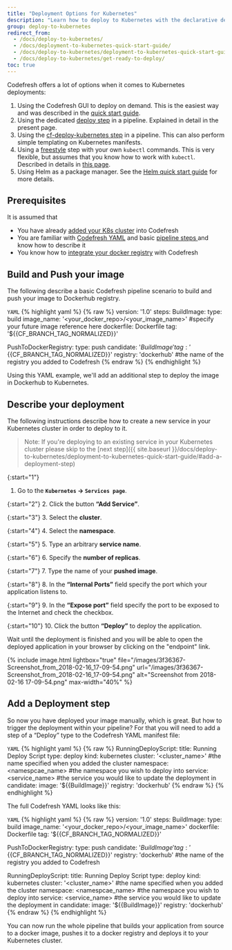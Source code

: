 ```yaml
---
title: "Deployment Options for Kubernetes"
description: "Learn how to deploy to Kubernetes with the declarative deploy step"
group: deploy-to-kubernetes
redirect_from:
  - /docs/deploy-to-kubernetes/
  - /docs/deployment-to-kubernetes-quick-start-guide/
  - /docs/deploy-to-kubernetes/deployment-to-kubernetes-quick-start-guide/
  - /docs/deploy-to-kubernetes/get-ready-to-deploy/
toc: true
---
```


Codefresh offers a lot of options when it comes to Kubernetes deployments:

1. Using the Codefresh GUI to deploy on demand. This is the easiest way and was described in the [quick start guide]({{site.baseurl}}/docs/getting-started/deployment-to-kubernetes-quick-start-guide/).
1. Using the dedicated [deploy step]({{site.baseurl}}/docs/codefresh-yaml/steps/deploy/) in a pipeline. Explained in detail in the present page.
1. Using the [cf-deploy-kubernetes step]({{site.baseurl}}/docs/deploy-to-kubernetes/kubernetes-templating/) in a pipeline. This can also perform simple templating on Kubernetes manifests.
1. Using a [freestyle]({{site.baseurl}}/docs/codefresh-yaml/steps/freestyle/) step with your own `kubectl` commands. This is very flexible, but assumes that you know how to work with `kubectl`. Described in details in [this page]({{site.baseurl}}/docs/deploy-to-kubernetes/custom-kubectl-commands/).
1. Using Helm as a package manager. See the [Helm quick start guide]({{site.baseurl}}/docs/getting-started/helm-quick-start-guide/) for more details.



## Prerequisites

It is assumed that
  - You have already [added your K8s cluster]({{site.baseurl}}/docs/deploy-to-kubernetes/add-kubernetes-cluster/) into Codefresh
  - You are familiar with [Codefresh YAML]({{site.baseurl}}/docs/codefresh-yaml/what-is-the-codefresh-yaml/) and basic [pipeline steps ]({{site.baseurl}}/docs/codefresh-yaml/steps/)and know how to describe it
  - You know how to [integrate your docker registry]({{site.baseurl}}/docs/docker-registries/external-docker-registries/) with Codefresh
  
## Build and Push your image
The following describe a basic Codefresh pipeline scenario to build and push your image to Dockerhub registry.
  
  `YAML`
{% highlight yaml %}
{% raw %}
version: '1.0'
steps:
  BuildImage:
    type: build
    image_name: '<your_docker_repo>/<your_image_name>' #specify your future image reference here
    dockerfile: Dockerfile
    tag: '${{CF_BRANCH_TAG_NORMALIZED}}'
    
  PushToDockerRegistry:
    type: push
    candidate: '${{BuildImage}}'
    tag: '${{CF_BRANCH_TAG_NORMALIZED}}'
    registry: 'dockerhub' #the name of the registry you added to Codefresh
{% endraw %}
{% endhighlight %}

Using this YAML example, we'll add an additional step to deploy the image in Dockerhub to Kubernetes.

## Describe your deployment
The following instructions describe how to create a new service in your Kubernetes cluster in order to deploy to it.
>Note: If you're deploying to an existing service in your Kubernetes cluster please skip to the [next step]({{ site.baseurl }}/docs/deploy-to-kubernetes/deployment-to-kubernetes-quick-start-guide/#add-a-deployment-step)

{:start="1"}
 1. Go to the **`Kubernetes` &#8594; `Services page`**.
 
{:start="2"}
 2. Click the button **“Add Service”**.
 
{:start="3"}
3. Select the **cluster**.

{:start="4"}
4. Select the **namespace**.

{:start="5"}
5. Type an arbitrary **service name**.
 
{:start="6"}
6. Specify the **number of replicas**.
 
{:start="7"}
7. Type the name of your **pushed image**.
 
{:start="8"}
8. In the **“Internal Ports”** field specify the port which your application listens to.
 
{:start="9"}
9. In the **“Expose port”** field specify the port to be exposed to the Internet and check the checkbox.
 
{:start="10"}
10. Click the button **“Deploy”** to deploy the application.
  
Wait until the deployment is finished and you will be able to open the deployed application in your browser by clicking on the "endpoint" link.

{% include image.html 
lightbox="true" 
file="/images/3f36367-Screenshot_from_2018-02-16_17-09-54.png" 
url="/images/3f36367-Screenshot_from_2018-02-16_17-09-54.png" 
alt="Screenshot from 2018-02-16 17-09-54.png" 
max-width="40%" 
%}

## Add a Deployment step
So now you have deployed your image manually, which is great. But how to trigger the deployment within your pipeline? For that you will need to add a step of a “Deploy” type to the Codefresh YAML manifest file:

  `YAML`
{% highlight yaml %}
{% raw %}
RunningDeployScript:
    title: Running Deploy Script
    type: deploy
    kind: kubernetes
    cluster: '<cluster_name>' #the name specified when you added the cluster
    namespace: <namespcae_name> #the namespace you wish to deploy into
    service: <service_name> #the service you would like to update the deployment in
    candidate:
      image: '${{BuildImage}}'
      registry: 'dockerhub'
{% endraw %}
{% endhighlight %}

The full Codefresh YAML looks like this:

  `YAML`
{% highlight yaml %}
{% raw %}
version: '1.0'
steps:
  BuildImage:
    type: build
    image_name: '<your_docker_repo>/<your_image_name>'
    dockerfile: Dockerfile
    tag: '${{CF_BRANCH_TAG_NORMALIZED}}'
    
  PushToDockerRegistry:
    type: push
    candidate: '${{BuildImage}}'
    tag: '${{CF_BRANCH_TAG_NORMALIZED}}'
    registry: 'dockerhub' #the name of the registry you added to Codefresh
    
  RunningDeployScript:
    title: Running Deploy Script
    type: deploy
    kind: kubernetes
    cluster: '<cluster_name>' #the name specified when you added the cluster
    namespace: <namespcae_name> #the namespace you wish to deploy into
    service: <service_name> #the service you would like to update the deployment in
    candidate:
      image: '${{BuildImage}}'
      registry: 'dockerhub'
{% endraw %}
{% endhighlight %}

You can now run the whole pipeline that builds your application from source to a docker image, pushes it to a docker registry and deploys it to your Kubernetes cluster.
